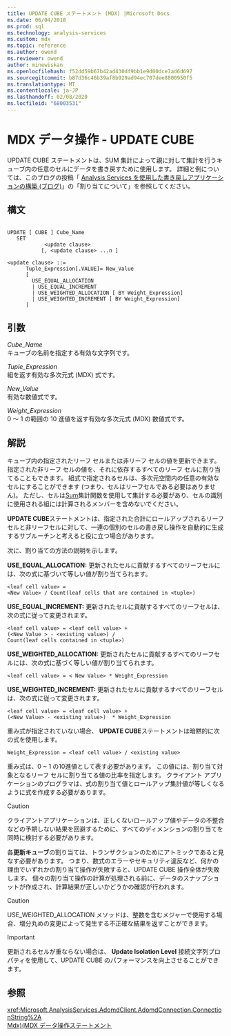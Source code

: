 ```yaml
---
title: UPDATE CUBE ステートメント (MDX) |Microsoft Docs
ms.date: 06/04/2018
ms.prod: sql
ms.technology: analysis-services
ms.custom: mdx
ms.topic: reference
ms.author: owend
ms.reviewer: owend
author: minewiskan
ms.openlocfilehash: f52dd59b67b42ad430df9bb1e9d00dce7ad6d697
ms.sourcegitcommit: b87d36c46b39af8b929ad94ec707dee8800950f5
ms.translationtype: MT
ms.contentlocale: ja-JP
ms.lasthandoff: 02/08/2020
ms.locfileid: "68003531"
---
```

# <a name="mdx-data-manipulation---update-cube"></a>MDX データ操作 - UPDATE CUBE


  UPDATE CUBE ステートメントは、SUM 集計によって親に対して集計を行うキューブ内の任意のセルにデータを書き戻すために使用します。 詳細と例については、このブログの投稿「 [Analysis Services を使用した書き戻しアプリケーションの構築 (ブログ)](https://go.microsoft.com/fwlink/?LinkId=394977)」の「割り当てについて」を参照してください。  
  
## <a name="syntax"></a>構文  
  
```  
  
UPDATE [ CUBE ] Cube_Name   
   SET   
            <update clause>   
           [, <update clause> ...n ]  
  
<update clause> ::=   
      Tuple_Expression[.VALUE]= New_Value  
      [   
        USE_EQUAL_ALLOCATION   
        | USE_EQUAL_INCREMENT   
        | USE_WEIGHTED_ALLOCATION [ BY Weight_Expression]   
        | USE_WEIGHTED_INCREMENT [ BY Weight_Expression]  
      ]  
```  
  
## <a name="arguments"></a>引数  
 *Cube_Name*  
 キューブの名前を指定する有効な文字列です。  
  
 *Tuple_Expression*  
 組を返す有効な多次元式 (MDX) 式です。  
  
 *New_Value*  
 有効な数値式です。  
  
 *Weight_Expression*  
 0 ～ 1 の範囲の 10 進値を返す有効な多次元式 (MDX) 数値式です。  
  
## <a name="remarks"></a>解説  
 キューブ内の指定されたリーフ セルまたは非リーフ セルの値を更新できます。指定された非リーフ セルの値を、それに依存するすべてのリーフ セルに割り当てることもできます。 組式で指定されるセルは、多次元空間内の任意の有効なセルにすることができます (つまり、セルはリーフセルである必要はありません)。 ただし、セルは[Sum](../mdx/sum-mdx.md)集計関数を使用して集計する必要があり、セルの識別に使用される組には計算されるメンバーを含めないでください。  
  
 **UPDATE CUBE**ステートメントは、指定された合計にロールアップされるリーフセルと非リーフセルに対して、一連の個別のセルの書き戻し操作を自動的に生成するサブルーチンと考えると役に立つ場合があります。  
  
 次に、割り当ての方法の説明を示します。  
  
 **USE_EQUAL_ALLOCATION:** 更新されたセルに貢献するすべてのリーフセルには、次の式に基づいて等しい値が割り当てられます。  
  
```  
<leaf cell value> =   
<New Value> / Count(leaf cells that are contained in <tuple>)  
```  
  
 **USE_EQUAL_INCREMENT:** 更新されたセルに貢献するすべてのリーフセルは、次の式に従って変更されます。  
  
```  
<leaf cell value> = <leaf cell value> +   
(<New Value > - <existing value>) /  
Count(leaf cells contained in <tuple>)  
```  
  
 **USE_WEIGHTED_ALLOCATION:** 更新されたセルに貢献するすべてのリーフセルには、次の式に基づく等しい値が割り当てられます。  
  
```  
<leaf cell value> = < New Value> * Weight_Expression  
```  
  
 **USE_WEIGHTED_INCREMENT:** 更新されたセルに貢献するすべてのリーフセルは、次の式に従って変更されます。  
  
```  
<leaf cell value> = <leaf cell value> +   
(<New Value> - <existing value>)  * Weight_Expression  
```  
  
 重み式が指定されていない場合、 **UPDATE CUBE**ステートメントは暗黙的に次の式を使用します。  
  
```  
Weight_Expression = <leaf cell value> / <existing value>  
```  
  
 重み式は、0 ~ 1 の10進値として表す必要があります。 この値には、割り当て対象となるリーフ セルに割り当てる値の比率を指定します。 クライアント アプリケーションのプログラマは、式の割り当て値とロールアップ集計値が等しくなるように式を作成する必要があります。  
  
> [!CAUTION]  
>  クライアントアプリケーションは、正しくないロールアップ値やデータの不整合などの予期しない結果を回避するために、すべてのディメンションの割り当てを同時に検討する必要があります。  
  
 各**更新キューブ**の割り当ては、トランザクションのためにアトミックであると見なす必要があります。 つまり、数式のエラーやセキュリティ違反など、何かの理由でいずれかの割り当て操作が失敗すると、UPDATE CUBE 操作全体が失敗します。 個々の割り当て操作の計算が処理される前に、データのスナップショットが作成され、計算結果が正しいかどうかの確認が行われます。  
  
> [!CAUTION]  
>  USE_WEIGHTED_ALLOCATION メソッドは、整数を含むメジャーで使用する場合、増分丸めの変更によって発生する不正確な結果を返すことができます。  
  
> [!IMPORTANT]  
>  更新されるセルが重ならない場合は、 **Update Isolation Level** 接続文字列プロパティを使用して、UPDATE CUBE のパフォーマンスを向上させることができます。  
  
## <a name="see-also"></a>参照  
 <xref:Microsoft.AnalysisServices.AdomdClient.AdomdConnection.ConnectionString%2A>   
 [Mdx&#41;&#40;MDX データ操作ステートメント](../mdx/mdx-data-manipulation-statements-mdx.md)  
  
  
